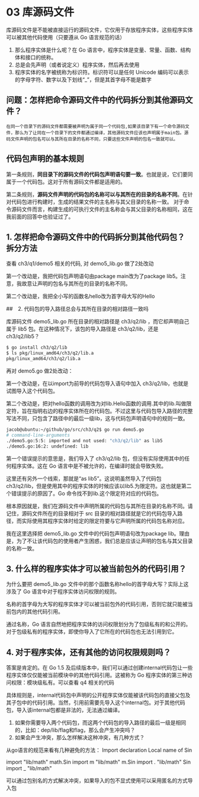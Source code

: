 # 03 库源码文件

库源码文件是不能被直接运行的源码文件，它仅用于存放程序实体，这些程序实体可以被其他代码使用（只要遵从 Go 语言规范的话）

1. 那么程序实体是什么呢？在 Go 语言中，程序实体是变量、常量、函数、结构体和接口的统称。
2. 总是会先声明（或者说定义）程序实体，然后再去使用
3. 程序实体的名字被统称为标识符。标识符可以是任何 Unicode 编码可以表示的字母字符、数字以及下划线“_”，但是其首字母不能是数字

## 问题：怎样把命令源码文件中的代码拆分到其他源码文件？

    在同一个目录下的源码文件都需要被声明为属于同一个代码包,如果该目录下有一个命令源码文件，那么为了让同在一个目录下的文件都通过编译，其他源码文件应该也声明属于main包。源码文件声明的包名可以与其所在目录的名称不同，只要这些文件声明的包名一致就可以。

## 代码包声明的基本规则

第一条规则，**同目录下的源码文件的代码包声明语句要一致**。也就是说，它们要同属于一个代码包。这对于所有源码文件都是适用的。

第二条规则，**源码文件声明的代码包的名称可以与其所在的目录的名称不同**。在针对代码包进行构建时，生成的结果文件的主名称与其父目录的名称一致。
对于命令源码文件而言，构建生成的可执行文件的主名称会与其父目录的名称相同，这在我前面的回答中也验证过了。

## 1. 怎样把命令源码文件中的代码拆分到其他代码包？  拆分方法

查看 ch3/q1/demo5  相关的代码, 对 demo5_lib.go 做了2处改动

第一个改动是，我把代码包声明语句由package main改为了package lib5。注意，我故意让声明的包名与其所在的目录的名称不同。

第二个改动是，我把全小写的函数名hello改为首字母大写的Hello

##　2. 代码包的导入路径总会与其所在目录的相对路径一致吗

库源码文件 demo5_lib.go 所在目录的相对路径是 ch3/q2/lib ，而它却声明自己属于 lib5 包。在这种情况下，该包的导入路径是 ch3/q2/lib，还是  ch3/q2/lib5？

```bash
$ go install ch3/q2/lib
$ ls pkg/linux_amd64/ch3/q2/lib.a
pkg/linux_amd64/ch3/q2/lib.a
```

再对 demo5.go 做2处改动：

第一个改动是，在以import为前导的代码包导入语句中加入 ch3/q2/lib，也就是试图导入这个代码包。

第二个改动是，把对hello函数的调用改为对lib.Hello函数的调用.其中的lib.叫做限定符，旨在指明右边的程序实体所在的代码包。不过这里与代码包导入路径的完整写法不同，只包含了路径中的最后一级lib，这与代码包声明语句中的规则一致。

```bash
jacob@ubuntu:~/github/go/src/ch3/q2$ go run demo5.go
# command-line-arguments
./demo5.go:5:5: imported and not used: "ch3/q2/lib" as lib5
./demo5.go:16:2: undefined: lib
```

第一个错误提示的意思是，我们导入了 ch3/q2/lib 包，但没有实际使用其中的任何程序实体。这在 Go 语言中是不被允许的，在编译时就会导致失败。

这里还有另外一个线索，那就是“as lib5”。这说明虽然导入了代码包 ch3/q2/lib，但是使用其中的程序实体的时候应该以lib5.为限定符。这也就是第二个错误提示的原因了。Go 命令找不到lib.这个限定符对应的代码包。

根本原因就是，我们在源码文件中声明所属的代码包与其所在目录的名称不同。请记住，源码文件所在的目录相对于 src 目录的相对路径就是它的代码包导入路径，而实际使用其程序实体时给定的限定符要与它声明所属的代码包名称对应。

我在这里选择把 demo5_lib.go 文件中的代码包声明语句改为package lib。理由是，为了不让该代码包的使用者产生困惑，我们总是应该让声明的包名与其父目录的名称一致。

## 3. 什么样的程序实体才可以被当前包外的代码引用？

为什么要把 demo5_lib.go 文件中的那个函数名称hello的首字母大写？实际上这涉及了 Go 语言中对于程序实体访问权限的规则。

名称的首字母为大写的程序实体才可以被当前包外的代码引用，否则它就只能被当前包内的其他代码引用。

通过名称，Go 语言自然地把程序实体的访问权限划分为了包级私有的和公开的。对于包级私有的程序实体，即使你导入了它所在的代码包也无法引用到它。

## 4. 对于程序实体，还有其他的访问权限规则吗？

答案是肯定的。在 Go 1.5 及后续版本中，我们可以通过创建internal代码包让一些程序实体仅仅能被当前模块中的其他代码引用。这被称为 Go 程序实体的第三种访问权限：模块级私有。可以查看 q4 相关的代码

具体规则是，internal代码包中声明的公开程序实体仅能被该代码包的直接父包及其子包中的代码引用。当然，引用前需要先导入这个internal包。对于其他代码包，导入该internal包都是非法的，无法通过编译。

1. 如果你需要导入两个代码包，而这两个代码包的导入路径的最后一级是相同的，比如：dep/lib/flag和flag，那么会产生冲突吗？
2. 如果会产生冲突，那么怎样解决这种冲突，有几种方式？

从go语言的规范来看有几种避免的方法：
Import declaration Local name of Sin

import "lib/math" math.Sin
import m "lib/math" m.Sin
import . "lib/math" Sin
import _ "lib/math"

可以通过包别名的方式解决冲突，如果导入的包不显式使用可以采用匿名的方式导入包